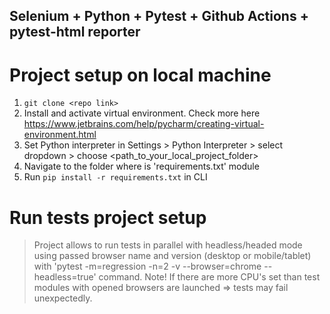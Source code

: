 ## Selenium + Python + Pytest + Github Actions + pytest-html reporter

# Project setup on local machine

1. `git clone <repo link>`
2. Install and activate virtual environment. Check more here https://www.jetbrains.com/help/pycharm/creating-virtual-environment.html
3. Set Python interpreter in Settings > Python Interpreter > select dropdown > choose <path_to_your_local_project_folder>
4. Navigate to the folder where is 'requirements.txt' module
5. Run `pip install -r requirements.txt` in CLI

# Run tests project setup

> Project allows to run tests in parallel with headless/headed mode using passed browser name and version (desktop or mobile/tablet) with 'pytest -m=regression -n=2 -v --browser=chrome --headless=true' command. Note! If there are more CPU's set than test modules with opened browsers are launched => tests may fail unexpectedly.
